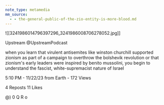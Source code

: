 ```yaml
---
note_type: metamedia
mm_source:
  - - the-general-public-of-the-zio-entity-is-more-blood.md
---
```


![[3241986014796397296_3241986008706278052.jpg]]

Upstream
@UpstreamPodcast

when you learn that virulent antisemites like
winston churchill supported zionism as part of
a campaign to overthrow the bolshevik
revolution or that zionism's early leaders were
inspired by benito mussolini, you begin to
understand the fascist, white-supremacist
nature of Israel

5:10 PM - 11/22/23 from Earth - 172 Views

4 Reposts 11 Likes

@) 0 Q R o

